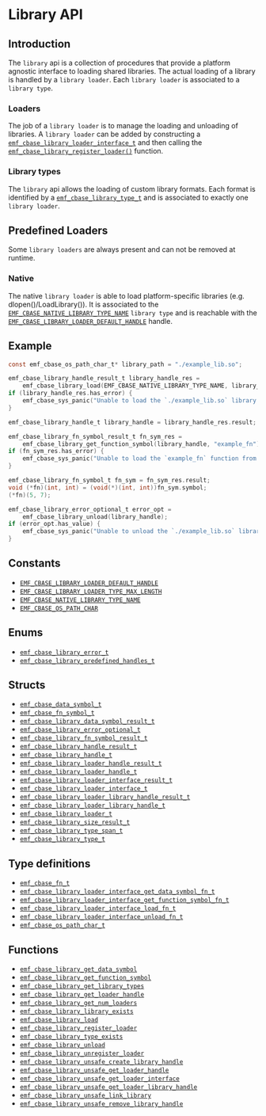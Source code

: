 # Library API

## Introduction

The `library` api is a collection of procedures that provide a platform agnostic interface
to loading shared libraries. The actual loading of a library is handled by a `library loader`.
Each `library loader` is associated to a `library type`.

### Loaders

The job of a `library loader` is to manage the loading and unloading of libraries.
A `library loader` can be added by constructing a [`emf_cbase_library_loader_interface_t`](../reference/struct.emf_cbase_library_loader_interface_t.md) and then calling the [`emf_cbase_library_register_loader()`](../reference/fn.emf_cbase_library_register_loader.md) function.

### Library types

The `library` api allows the loading of custom library formats.
Each format is identified by a [`emf_cbase_library_type_t`](../reference/struct.emf_cbase_library_type_t.md) and is associated to exactly one `library loader`.

## Predefined Loaders

Some `library loaders` are always present and can not be removed at runtime.

### Native

The native `library loader` is able to load platform-specific libraries (e.g. dlopen()/LoadLibrary()).
It is associated to the [`EMF_CBASE_NATIVE_LIBRARY_TYPE_NAME`](../reference/constant.EMF_CBASE_NATIVE_LIBRARY_TYPE_NAME.md) `library type` and is reachable with the [`EMF_CBASE_LIBRARY_LOADER_DEFAULT_HANDLE`](../reference/constant.EMF_CBASE_LIBRARY_LOADER_DEFAULT_HANDLE.md) handle.

## Example

```c
const emf_cbase_os_path_char_t* library_path = "./example_lib.so";

emf_cbase_library_handle_result_t library_handle_res = 
    emf_cbase_library_load(EMF_CBASE_NATIVE_LIBRARY_TYPE_NAME, library_path);
if (library_handle_res.has_error) {
    emf_cbase_sys_panic("Unable to load the `./example_lib.so` library.");
}

emf_cbase_library_handle_t library_handle = library_handle_res.result;

emf_cbase_library_fn_symbol_result_t fn_sym_res =
    emf_cbase_library_get_function_symbol(library_handle, "example_fn");
if (fn_sym_res.has_error) {
    emf_cbase_sys_panic("Unable to load the `example_fn` function from the library.");
}

emf_cbase_library_fn_symbol_t fn_sym = fn_sym_res.result;
void (*fn)(int, int) = (void(*)(int, int))fn_sym.symbol;
(*fn)(5, 7);

emf_cbase_library_error_optional_t error_opt =
    emf_cbase_library_unload(library_handle);
if (error_opt.has_value) {
    emf_cbase_sys_panic("Unable to unload the `./example_lib.so` library.");
}
```

## Constants

- [`EMF_CBASE_LIBRARY_LOADER_DEFAULT_HANDLE`](../reference/constant.EMF_CBASE_LIBRARY_LOADER_DEFAULT_HANDLE.md)
- [`EMF_CBASE_LIBRARY_LOADER_TYPE_MAX_LENGTH`](../reference/constant.EMF_CBASE_LIBRARY_LOADER_TYPE_MAX_LENGTH.md)
- [`EMF_CBASE_NATIVE_LIBRARY_TYPE_NAME`](../reference/constant.EMF_CBASE_NATIVE_LIBRARY_TYPE_NAME.md)
- [`EMF_CBASE_OS_PATH_CHAR`](../reference/constant.EMF_CBASE_OS_PATH_CHAR.md)

## Enums

- [`emf_cbase_library_error_t`](../reference/enum.emf_cbase_library_error_t.md)
- [`emf_cbase_library_predefined_handles_t`](../reference/enum.emf_cbase_library_predefined_handles_t.md)

## Structs

- [`emf_cbase_data_symbol_t`](../reference/struct.emf_cbase_data_symbol_t.md)
- [`emf_cbase_fn_symbol_t`](../reference/struct.emf_cbase_fn_symbol_t.md)
- [`emf_cbase_library_data_symbol_result_t`](../reference/struct.emf_cbase_library_data_symbol_result_t.md)
- [`emf_cbase_library_error_optional_t`](../reference/struct.emf_cbase_library_error_optional_t.md)
- [`emf_cbase_library_fn_symbol_result_t`](../reference/struct.emf_cbase_library_fn_symbol_result_t.md)
- [`emf_cbase_library_handle_result_t`](../reference/struct.emf_cbase_library_handle_result_t.md)
- [`emf_cbase_library_handle_t`](../reference/struct.emf_cbase_library_handle_t.md)
- [`emf_cbase_library_loader_handle_result_t`](../reference/struct.emf_cbase_library_loader_handle_result_t.md)
- [`emf_cbase_library_loader_handle_t`](../reference/struct.emf_cbase_library_loader_handle_t.md)
- [`emf_cbase_library_loader_interface_result_t`](../reference/struct.emf_cbase_library_loader_interface_result_t.md)
- [`emf_cbase_library_loader_interface_t`](../reference/struct.emf_cbase_library_loader_interface_t.md)
- [`emf_cbase_library_loader_library_handle_result_t`](../reference/struct.emf_cbase_library_loader_library_handle_result_t.md)
- [`emf_cbase_library_loader_library_handle_t`](../reference/struct.emf_cbase_library_loader_library_handle_t.md)
- [`emf_cbase_library_loader_t`](../reference/struct.emf_cbase_library_loader_t.md)
- [`emf_cbase_library_size_result_t`](../reference/struct.emf_cbase_library_size_result_t.md)
- [`emf_cbase_library_type_span_t`](../reference/struct.emf_cbase_library_type_span_t.md)
- [`emf_cbase_library_type_t`](../reference/struct.emf_cbase_library_type_t.md)

## Type definitions

- [`emf_cbase_fn_t`](../reference/type.emf_cbase_fn_t.md)
- [`emf_cbase_library_loader_interface_get_data_symbol_fn_t`](../reference/type.emf_cbase_library_loader_interface_get_data_symbol_fn_t.md)
- [`emf_cbase_library_loader_interface_get_function_symbol_fn_t`](../reference/type.emf_cbase_library_loader_interface_get_function_symbol_fn_t.md)
- [`emf_cbase_library_loader_interface_load_fn_t`](../reference/type.emf_cbase_library_loader_interface_load_fn_t.md)
- [`emf_cbase_library_loader_interface_unload_fn_t`](../reference/type.emf_cbase_library_loader_interface_unload.md)
- [`emf_cbase_os_path_char_t`](../reference/type.emf_cbase_os_path_char_t.md)

## Functions

- [`emf_cbase_library_get_data_symbol`](../reference/fn.emf_cbase_library_get_data_symbol.md)
- [`emf_cbase_library_get_function_symbol`](../reference/fn.emf_cbase_library_get_function_symbol.md)
- [`emf_cbase_library_get_library_types`](../reference/fn.emf_cbase_library_get_library_types.md)
- [`emf_cbase_library_get_loader_handle`](../reference/fn.emf_cbase_library_get_loader_handle.md)
- [`emf_cbase_library_get_num_loaders`](../reference/fn.emf_cbase_library_get_num_loaders.md)
- [`emf_cbase_library_library_exists`](../reference/fn.emf_cbase_library_library_exists.md)
- [`emf_cbase_library_load`](../reference/fn.emf_cbase_library_load.md)
- [`emf_cbase_library_register_loader`](../reference/fn.emf_cbase_library_register_loader.md)
- [`emf_cbase_library_type_exists`](../reference/fn.emf_cbase_library_type_exists.md)
- [`emf_cbase_library_unload`](../reference/fn.emf_cbase_library_unload.md)
- [`emf_cbase_library_unregister_loader`](../reference/fn.emf_cbase_library_unregister_loader.md)
- [`emf_cbase_library_unsafe_create_library_handle`](../reference/fn.emf_cbase_library_unsafe_create_library_handle.md)
- [`emf_cbase_library_unsafe_get_loader_handle`](../reference/fn.emf_cbase_library_unsafe_get_loader_handle.md)
- [`emf_cbase_library_unsafe_get_loader_interface`](../reference/fn.emf_cbase_library_unsafe_get_loader_interface.md)
- [`emf_cbase_library_unsafe_get_loader_library_handle`](../reference/fn.emf_cbase_library_unsafe_get_loader_library_handle.md)
- [`emf_cbase_library_unsafe_link_library`](../reference/fn.emf_cbase_library_unsafe_link_library.md)
- [`emf_cbase_library_unsafe_remove_library_handle`](../reference/fn.emf_cbase_library_unsafe_remove_library_handle.md)

